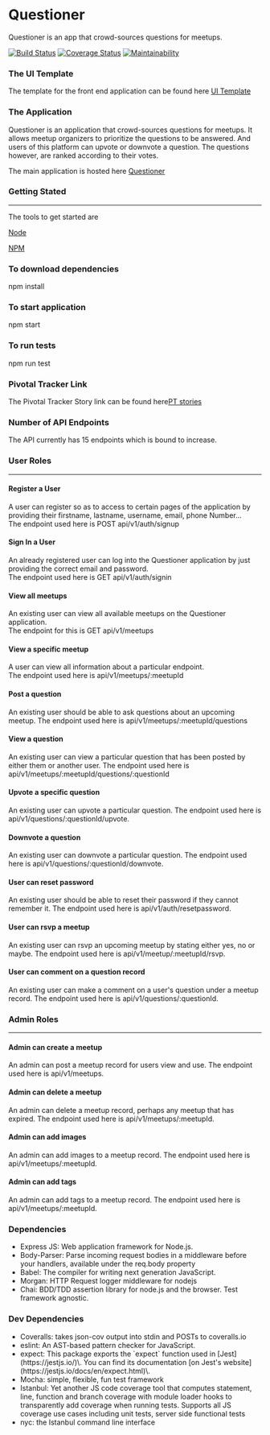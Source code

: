 # Questioner
Questioner is an app that crowd-sources questions for meetups.

[![Build Status](https://travis-ci.org/BukkyOmo/Questioner.svg?branch=develop)](https://travis-ci.org/BukkyOmo/Questioner)
[![Coverage Status](https://coveralls.io/repos/github/BukkyOmo/Questioner/badge.svg?branch=DEVELOP)](https://coveralls.io/github/BukkyOmo/Questioner?branch=DEVELOP)
[![Maintainability](https://api.codeclimate.com/v1/badges/908298e713ba426ef975/maintainability)](https://codeclimate.com/github/BukkyOmo/Questioner/maintainability)


<h3>The UI Template</h3> 

The template for the front end application can be found here <a href="https://bukkyomo.github.io/Questioner/UI/indexpage.html">UI Template</a><br>

<h3>The Application</h3>
Questioner is an application that crowd-sources questions for meetups. It allows meetup organizers to prioritize the questions to be answered. And users of this platform can upvote or downvote a question. The questions however, are ranked according to their votes.

The main application is hosted here <a href="https://bukkyomo-questioner.herokuapp.com/api/v1">Questioner</a><br>

<h3>Getting Stated</h3><hr>

The tools to get started are

<a href="nodejs.org">Node</a>

<a href="npm.com">NPM</a>

<h3>To download dependencies</h3>
npm install

<h3>To start application</h3>
npm start

<h3>To run tests</h3>
npm run test


<h3>Pivotal Tracker Link</h3>
The Pivotal Tracker Story link can be found here<a href="https://www.pivotaltracker.com/n/projects/2232154">PT stories</a><br>

<h3>Number of API Endpoints</h3>
The API currently has 15 endpoints which is bound to increase.<br>

<h3>User Roles</h3><hr>
<h4>Register a User</h4>
A user can register so as to access to certain pages of the application by providing their firstname, lastname, username, email, phone Number...<br>The endpoint used here is POST api/v1/auth/signup<br>



<h4>Sign In a User</h4>
An already registered user can log into the Questioner application by just providing the correct email and password.<br>The endpoint used here is GET api/v1/auth/signin<br>



<h4>View all meetups</h4>
An existing user can view all available meetups on the Questioner application.<br>The endpoint for this is GET api/v1/meetups<br>



<h4>View a specific meetup</h4>
A user can view all information about a particular endpoint.<br>The endpoint used here is api/v1/meetups/:meetupId<br>


<h4>Post a question</h4>
An existing user should be able to ask questions about an upcoming meetup. The endpoint used here is api/v1/meetups/:meetupId/questions<br>


<h4>View a question</h4>
An existing user can view a particular question that has been posted by either them or another user. The endpoint used here is api/v1/meetups/:meetupId/questions/:questionId<br>


<h4>Upvote a specific question</h4>
An existing user can upvote a particular question. The endpoint used here is api/v1/questions/:questionId/upvote.<br>


<h4>Downvote a question</h4>
An existing user can downvote a particular question. The endpoint used here is api/v1/questions/:questionId/downvote.<br>


<h4>User can reset password</h4>
An existing user should be able to reset their password if they cannot remember it. The endpoint used here is 
api/v1/auth/resetpassword.<br>


<h4>User can rsvp a meetup</h4>
An existing user can rsvp an upcoming meetup by stating either yes, no or maybe. The endpoint used here is api/v1/meetup/:meetupId/rsvp.<br>


<h4>User can comment on a question record</h4>
An existing user can make a comment on a user's question under a meetup record. The endpoint used here is api/v1/questions/:questionId.<br>

<h3>Admin Roles</h3><hr>
<h4>Admin can create a meetup</h4>
An admin can post a meetup record for users view and use. The endpoint used here is api/v1/meetups.<br>


<h4>Admin can delete a meetup</h4>
An admin can delete a meetup record, perhaps any meetup that has expired. The endpoint used here is api/v1/meetups/:meetupId.<br>


<h4>Admin can add images</h4>
An admin can add images to a meetup record. The endpoint used here is api/v1/meetups/:meetupId.<br>

<h4>Admin can add tags</h4>
An admin can add tags to a meetup record. The endpoint used here is api/v1/meetups/:meetupId.<br>

<h3>Dependencies</h3>
<ul>
	<li>Express JS: Web application framework for Node.js.</li>
	<li>Body-Parser: Parse incoming request bodies in a middleware before your handlers, available under the req.body property</li>
	<li>Babel: The compiler for writing next generation JavaScript.</li>
	<li>Morgan: HTTP Request logger middleware for nodejs</li>
	<li>Chai: BDD/TDD assertion library for node.js and the browser. Test framework agnostic.</li>
</ul>

<h3>Dev Dependencies</h3>
<ul>
	<li>Coveralls: takes json-cov output into stdin and POSTs to coveralls.io</li>
	<li>eslint: An AST-based pattern checker for JavaScript.</li>
	<li>expect: This package exports the `expect` function used in [Jest](https://jestjs.io/)\. You can find its documentation [on Jest's website](https://jestjs.io/docs/en/expect.html)\.</li>
	<li>Mocha: simple, flexible, fun test framework</li>
	<li>Istanbul: Yet another JS code coverage tool that computes statement, line, function and branch coverage with module loader hooks to transparently add coverage when running tests. Supports all JS coverage use cases including unit tests, server side functional tests</li>
	<li>nyc: the Istanbul command line interface</li>
</ul>

